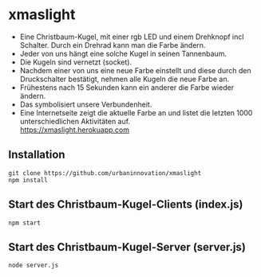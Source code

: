 # xmaslight
* Eine Christbaum-Kugel, mit einer rgb LED und einem Drehknopf incl Schalter. Durch ein Drehrad kann man die Farbe ändern.  
* Jeder von uns hängt eine solche Kugel in seinen Tannenbaum.  
* Die Kugeln sind vernetzt (socket).  
* Nachdem einer von uns eine neue Farbe einstellt und diese durch den Druckschalter bestätigt, nehmen alle Kugeln die neue Farbe an.  
* Frühestens nach 15 Sekunden kann ein anderer die Farbe wieder ändern.  
* Das symbolisiert unsere Verbundenheit.  
* Eine Internetseite zeigt die aktuelle Farbe an und listet die letzten 1000 unterschiedlichen Aktivitäten auf.  
https://xmaslight.herokuapp.com

## Installation
```
git clone https://github.com/urbaninnovation/xmaslight
npm install
```
## Start des Christbaum-Kugel-Clients (index.js)
```
npm start
```
## Start des Christbaum-Kugel-Server (server.js)
```
node server.js
```
